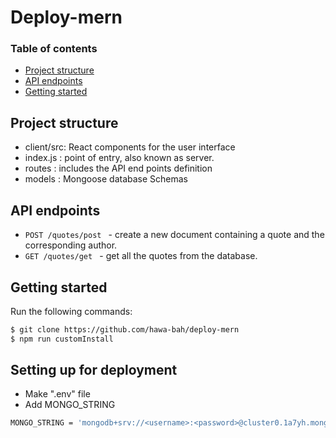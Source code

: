 # Deploy-mern

### Table of contents

- [Project structure](#Project-structure)
- [API endpoints](#API-endpoints)
- [Getting started](#Getting-started)

## Project structure

- client/src: React components for the user interface
- index.js : point of entry, also known as server.
- routes : includes the API end points definition
- models : Mongoose database Schemas

## API endpoints

- `POST /quotes/post ` - create a new document containing a quote and the corresponding author.
- `GET /quotes/get ` - get all the quotes from the database.

## Getting started

Run the following commands:

```bash
$ git clone https://github.com/hawa-bah/deploy-mern
$ npm run customInstall
```

## Setting up for deployment

- Make ".env" file
- Add MONGO_STRING

```bash
MONGO_STRING = 'mongodb+srv://<username>:<password>@cluster0.1a7yh.mongodb.net/<collectionName>?retryWrites=true&w=majority'
```
